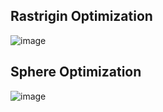 
## Rastrigin Optimization
![image](https://github.com/user-attachments/assets/00923ef4-4e0b-49a9-b39a-668c5c1bf83d)

## Sphere Optimization
![image](https://github.com/user-attachments/assets/883d3430-8f3c-4eb8-b03e-7e194ef37c69)
